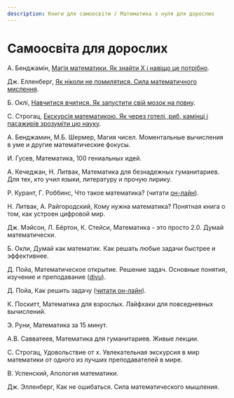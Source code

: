 ```yaml
---
description: Книги для самоосвіти / Математика з нуля для дорослих
---
```


# Самоосвіта для дорослих

А. Бенджамін, [Магія математики. Як знайти Х і навіщо це потрібно](https://kmbooks.com.ua/book?code=733716).

Дж. Елленберг, [Як ніколи не помилятися. Сила математичного мислення](https://nashformat.ua/products/yak-nikoly-ne-pomylyatysya.-syla-matematychnogo-myslennya-709048).

Б. Оклі, [Навчитися вчитися. Як запустити свій мозок на повну](https://nashformat.ua/products/navchytysya-vchytysya.-yak-zapustyty-svij-mozok-na-povnu-709140).

С. Строгац, [Екскурсія математикою. Як через готелі, риб, камінці і пасажирів зрозуміти цю науку](https://nashformat.ua/products/ekskursiya-matematykoyu.-yak-cherez-goteli-ryb-kamintsi-i-pasazhyriv-zrozumity-tsyu-nauku-709220).



А. Бенджамин, М.Б. Шермер, Магия чисел. Моментальные вычисления в уме и другие математические фокусы.

И. Гусев, Математика, 100 гениальных идей.

А. Кечеджан, Н. Литвак, Математика для безнадежных гуманитариев. Для тех, кто учил языки, литературу и прочую лирику.

Р. Курант, Г. Роббинс, Что такое математика? \(читати [он-лайн](https://www.mathedu.ru/text/kurant_robbins_chto_takoe_matematika_2001/p7/)\).

Н. Литвак, А. Райгородский, Кому нужна математика? Понятная книга о том, как устроен цифровой мир.

Дж. Мэйсон, Л. Бёртон, К. Стейси, Математика - это просто 2.0. Думай математически.

Б. Окли, Думай как математик. Как решать любые задачи быстрее и эффективнее.

Д. Пойа, Математическое открытие. Решение задач. Основные понятия, изучение и преподавание \([djvu](https://math.ru/lib/files/djvu/polya/otkrytie.djvu)\).

Д. Пойа, Как решить задачу \([читати он-лайн](https://www.mathedu.ru/text/poya_kak_reshat_zadachu_1959/p2/)\).

К. Поскитт, Математика для взрослых. Лайфхаки для повседневных вычислений.

Э. Руни, Математика за 15 минут.

А.В. Савватеев, Математика для гуманитариев. Живые лекции.

С. Строгац, Удовольствие от х. Увлекательная экскурсия в мир математики от одного из лучших преподавателей в мире.

В. Успенский, Апология математики.

Дж. Элленберг, Как не ошибаться. Сила математического мышления.

